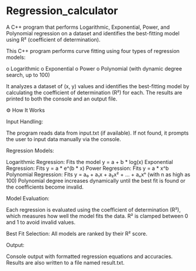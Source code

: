 # Regression_calculator
A C++ program that performs Logarithmic, Exponential, Power, and Polynomial regression on a dataset and identifies the best-fitting model using R² (coefficient of determination).


This C++ program performs curve fitting using four types of regression models:

o Logarithmic
o Exponential
o Power
o Polynomial (with dynamic degree search, up to 100)

It analyzes a dataset of (x, y) values and identifies the best-fitting model by calculating the coefficient of determination (R²) for each. The results are printed to both the console and an output file.



⚙ How It Works

Input Handling:

The program reads data from input.txt (if available).
If not found, it prompts the user to input data manually via the console.

Regression Models:

Logarithmic Regression: Fits the model y = a + b * log(x)
Exponential Regression: Fits y = a * e^(b * x)
Power Regression: Fits y = a * x^b
Polynomial Regression: Fits y = a₀ + a₁x + a₂x² + ... + aₙxⁿ (with n as high as 100)
Polynomial degree increases dynamically until the best fit is found or the coefficients become invalid.

Model Evaluation:

Each regression is evaluated using the coefficient of determination (R²), which measures how well the model fits the data.
R² is clamped between 0 and 1 to avoid invalid values.

Best Fit Selection:
All models are ranked by their R² score.

Output:

Console output with formatted regression equations and accuracies.
Results are also written to a file named result.txt.
